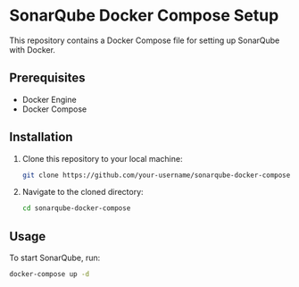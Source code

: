 # SonarQube Docker Compose Setup

This repository contains a Docker Compose file for setting up SonarQube with Docker.

## Prerequisites

- Docker Engine
- Docker Compose

## Installation

1. Clone this repository to your local machine:

    ```bash
    git clone https://github.com/your-username/sonarqube-docker-compose.git
    ```

2. Navigate to the cloned directory:

    ```bash
    cd sonarqube-docker-compose
    ```

## Usage

To start SonarQube, run:

```bash
docker-compose up -d
